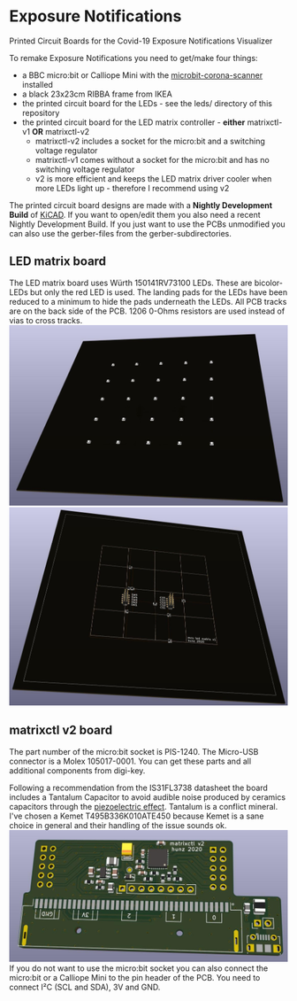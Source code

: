 # Exposure Notifications
Printed Circuit Boards for the Covid-19 Exposure Notifications Visualizer

To remake Exposure Notifications you need to get/make four things:
- a BBC micro:bit or Calliope Mini with the [microbit-corona-scanner](https://github.com/znuh/microbit-corona-scanner) installed
- a black 23x23cm RIBBA frame from IKEA
- the printed circuit board for the LEDs - see the leds/ directory of this repository
- the printed circuit board for the LED matrix controller - **either** matrixctl-v1 **OR** matrixctl-v2
  - matrixctl-v2 includes a socket for the micro:bit and a switching voltage regulator
  - matrixctl-v1 comes without a socket for the micro:bit and has no switching voltage regulator
  - v2 is more efficient and keeps the LED matrix driver cooler when more LEDs light up - therefore I recommend using v2

The printed circuit board designs are made with a **Nightly Development Build** of [KiCAD](https://kicad-pcb.org/).
If you want to open/edit them you also need a recent Nightly Development Build. If you just want to use the PCBs unmodified you can also use the gerber-files from the gerber-subdirectories.

## LED matrix board
The LED matrix board uses Würth 150141RV73100 LEDs. These are bicolor-LEDs but only the red LED is used.
The landing pads for the LEDs have been reduced to a minimum to hide the pads underneath the LEDs. All PCB tracks are on the back side of the PCB. 1206 0-Ohms resistors are used instead of vias to cross tracks.
![LED matrix front side](leds/leds.jpg)
![LED matrix back side](leds/leds-bot.jpg)

## matrixctl v2 board ##
The part number of the micro:bit socket is PIS-1240. The Micro-USB connector is a Molex 105017-0001. You can get these parts and all additional components from digi-key.

Following a recommendation from the IS31FL3738 datasheet the board includes a Tantalum Capacitor to avoid audible noise produced by ceramics capacitors through the [piezoelectric effect](https://product.tdk.com/en/contact/faq/31_singing_capacitors_piezoelectric_effect.pdf). Tantalum is a conflict mineral. I've chosen a Kemet T495B336K010ATE450 because Kemet is a sane choice in general and their handling of the issue sounds ok.
![matrixctl v2](matrixctl-v2/matrixctl.jpg)
If you do not want to use the micro:bit socket you can also connect the micro:bit or a Calliope Mini to the pin header of the PCB. You need to connect I²C (SCL and SDA), 3V and GND.
